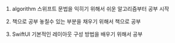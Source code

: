 1. algorithm
  스위프트 문법을 익히기 위해서 쉬운 알고리즘부터 공부 시작

2. 책으로 공부
  놓칠수 있는 부분을 채우기 위해서 책으로 공부

3. SwiftUI
  기본적인 레이아웃 구성 방법을 배우기 위해서 공부
